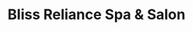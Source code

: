 ---
title: "Bliss Reliance Spa & Salon"
url: /mississauga/bliss-reliance-spa-und-salon/
shop: Kosmetik
---
